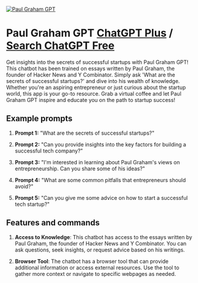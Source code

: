 
[![Paul Graham GPT](https://files.oaiusercontent.com/file-RwmEVBkLFRBAlv1rohNrWFDG?se=2123-10-17T13%3A00%3A40Z&sp=r&sv=2021-08-06&sr=b&rscc=max-age%3D31536000%2C%20immutable&rscd=attachment%3B%20filename%3Dfd06fc46-e30b-4ea2-ad25-3f48fe0e5271.png&sig=1g9EW9rRKedjRYmYlCTJIPTL0OY1SySyMTnHpYpK0oo%3D)](https://chat.openai.com/g/g-JhzpOnQ3D-paul-graham-gpt)

# Paul Graham GPT [ChatGPT Plus](https://chat.openai.com/g/g-JhzpOnQ3D-paul-graham-gpt) / [Search ChatGPT Free](https://gptcall.net/index.html#/?search=Paul%20Graham%20GPT)

Get insights into the secrets of successful startups with Paul Graham GPT! This chatbot has been trained on essays written by Paul Graham, the founder of Hacker News and Y Combinator. Simply ask 'What are the secrets of successful startups?' and dive into his wealth of knowledge. Whether you're an aspiring entrepreneur or just curious about the startup world, this app is your go-to resource. Grab a virtual coffee and let Paul Graham GPT inspire and educate you on the path to startup success!

## Example prompts

1. **Prompt 1:** "What are the secrets of successful startups?"

2. **Prompt 2:** "Can you provide insights into the key factors for building a successful tech company?"

3. **Prompt 3:** "I'm interested in learning about Paul Graham's views on entrepreneurship. Can you share some of his ideas?"

4. **Prompt 4:** "What are some common pitfalls that entrepreneurs should avoid?"

5. **Prompt 5:** "Can you give me some advice on how to start a successful tech startup?"

## Features and commands

1. **Access to Knowledge**: This chatbot has access to the essays written by Paul Graham, the founder of Hacker News and Y Combinator. You can ask questions, seek insights, or request advice based on his writings.

2. **Browser Tool**: The chatbot has a browser tool that can provide additional information or access external resources. Use the tool to gather more context or navigate to specific webpages as needed.


